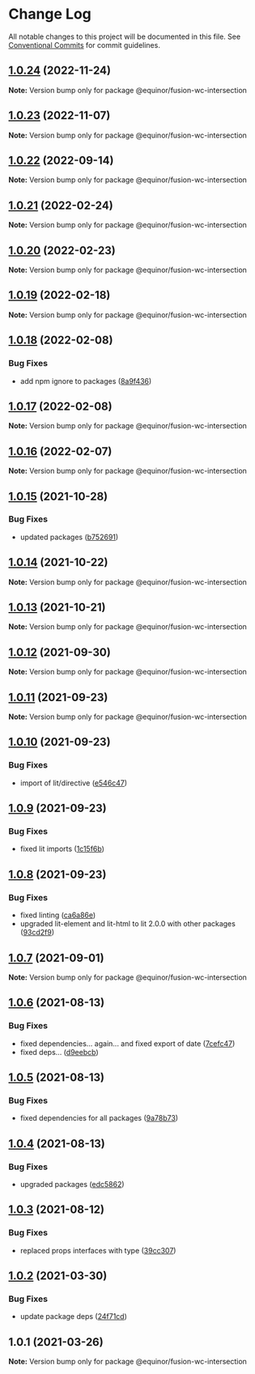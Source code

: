 # Change Log

All notable changes to this project will be documented in this file.
See [Conventional Commits](https://conventionalcommits.org) for commit guidelines.

## [1.0.24](https://github.com/equinor/fusion-web-components/compare/@equinor/fusion-wc-intersection@1.0.23...@equinor/fusion-wc-intersection@1.0.24) (2022-11-24)

**Note:** Version bump only for package @equinor/fusion-wc-intersection





## [1.0.23](https://github.com/equinor/fusion-web-components/compare/@equinor/fusion-wc-intersection@1.0.22...@equinor/fusion-wc-intersection@1.0.23) (2022-11-07)

**Note:** Version bump only for package @equinor/fusion-wc-intersection





## [1.0.22](https://github.com/equinor/fusion-web-components/compare/@equinor/fusion-wc-intersection@1.0.21...@equinor/fusion-wc-intersection@1.0.22) (2022-09-14)

**Note:** Version bump only for package @equinor/fusion-wc-intersection





## [1.0.21](https://github.com/equinor/fusion-web-components/compare/@equinor/fusion-wc-intersection@1.0.20...@equinor/fusion-wc-intersection@1.0.21) (2022-02-24)

**Note:** Version bump only for package @equinor/fusion-wc-intersection





## [1.0.20](https://github.com/equinor/fusion-web-components/compare/@equinor/fusion-wc-intersection@1.0.19...@equinor/fusion-wc-intersection@1.0.20) (2022-02-23)

**Note:** Version bump only for package @equinor/fusion-wc-intersection





## [1.0.19](https://github.com/equinor/fusion-web-components/compare/@equinor/fusion-wc-intersection@1.0.18...@equinor/fusion-wc-intersection@1.0.19) (2022-02-18)

**Note:** Version bump only for package @equinor/fusion-wc-intersection





## [1.0.18](https://github.com/equinor/fusion-web-components/compare/@equinor/fusion-wc-intersection@1.0.17...@equinor/fusion-wc-intersection@1.0.18) (2022-02-08)


### Bug Fixes

* add npm ignore to packages ([8a9f436](https://github.com/equinor/fusion-web-components/commit/8a9f436f4d38c0fec431d9388ce3098853f8babc))





## [1.0.17](https://github.com/equinor/fusion-web-components/compare/@equinor/fusion-wc-intersection@1.0.16...@equinor/fusion-wc-intersection@1.0.17) (2022-02-08)

**Note:** Version bump only for package @equinor/fusion-wc-intersection





## [1.0.16](https://github.com/equinor/fusion-web-components/compare/@equinor/fusion-wc-intersection@1.0.15...@equinor/fusion-wc-intersection@1.0.16) (2022-02-07)

**Note:** Version bump only for package @equinor/fusion-wc-intersection





## [1.0.15](https://github.com/equinor/fusion-web-components/compare/@equinor/fusion-wc-intersection@1.0.14...@equinor/fusion-wc-intersection@1.0.15) (2021-10-28)


### Bug Fixes

* updated packages ([b752691](https://github.com/equinor/fusion-web-components/commit/b75269105063dfbb150432bd86426e33d67ba869))





## [1.0.14](https://github.com/equinor/fusion-web-components/compare/@equinor/fusion-wc-intersection@1.0.13...@equinor/fusion-wc-intersection@1.0.14) (2021-10-22)

**Note:** Version bump only for package @equinor/fusion-wc-intersection





## [1.0.13](https://github.com/equinor/fusion-web-components/compare/@equinor/fusion-wc-intersection@1.0.12...@equinor/fusion-wc-intersection@1.0.13) (2021-10-21)

**Note:** Version bump only for package @equinor/fusion-wc-intersection





## [1.0.12](https://github.com/equinor/fusion-web-components/compare/@equinor/fusion-wc-intersection@1.0.11...@equinor/fusion-wc-intersection@1.0.12) (2021-09-30)

**Note:** Version bump only for package @equinor/fusion-wc-intersection





## [1.0.11](https://github.com/equinor/fusion-web-components/compare/@equinor/fusion-wc-intersection@1.0.10...@equinor/fusion-wc-intersection@1.0.11) (2021-09-23)

**Note:** Version bump only for package @equinor/fusion-wc-intersection





## [1.0.10](https://github.com/equinor/fusion-web-components/compare/@equinor/fusion-wc-intersection@1.0.9...@equinor/fusion-wc-intersection@1.0.10) (2021-09-23)


### Bug Fixes

* import of lit/directive ([e546c47](https://github.com/equinor/fusion-web-components/commit/e546c47ed439237a60457128d82136cff4e4830e))





## [1.0.9](https://github.com/equinor/fusion-web-components/compare/@equinor/fusion-wc-intersection@1.0.8...@equinor/fusion-wc-intersection@1.0.9) (2021-09-23)


### Bug Fixes

* fixed lit imports ([1c15f6b](https://github.com/equinor/fusion-web-components/commit/1c15f6b865b9e43193942610f881ed1bc74a623c))





## [1.0.8](https://github.com/equinor/fusion-web-components/compare/@equinor/fusion-wc-intersection@1.0.7...@equinor/fusion-wc-intersection@1.0.8) (2021-09-23)


### Bug Fixes

* fixed linting ([ca6a86e](https://github.com/equinor/fusion-web-components/commit/ca6a86ebda14f6c85cb58f125778e94847b70b1d))
* upgraded lit-element and lit-html to lit 2.0.0 with other packages ([93cd2f9](https://github.com/equinor/fusion-web-components/commit/93cd2f997d6045fd5ab69fe05ccee5acfa861ad7))





## [1.0.7](https://github.com/equinor/fusion-web-components/compare/@equinor/fusion-wc-intersection@1.0.6...@equinor/fusion-wc-intersection@1.0.7) (2021-09-01)

**Note:** Version bump only for package @equinor/fusion-wc-intersection





## [1.0.6](https://github.com/equinor/fusion-web-components/compare/@equinor/fusion-wc-intersection@1.0.5...@equinor/fusion-wc-intersection@1.0.6) (2021-08-13)


### Bug Fixes

* fixed dependencies... again... and fixed export of date ([7cefc47](https://github.com/equinor/fusion-web-components/commit/7cefc47b307e67c3a79c41579e07ece70c2e0728))
* fixed deps... ([d9eebcb](https://github.com/equinor/fusion-web-components/commit/d9eebcb1d637e9c2bb64f465c9378f1fea17c973))





## [1.0.5](https://github.com/equinor/fusion-web-components/compare/@equinor/fusion-wc-intersection@1.0.4...@equinor/fusion-wc-intersection@1.0.5) (2021-08-13)


### Bug Fixes

* fixed dependencies for all packages ([9a78b73](https://github.com/equinor/fusion-web-components/commit/9a78b73068685cd4d096fdea1e8501464c18a51c))





## [1.0.4](https://github.com/equinor/fusion-web-components/compare/@equinor/fusion-wc-intersection@1.0.3...@equinor/fusion-wc-intersection@1.0.4) (2021-08-13)


### Bug Fixes

* upgraded packages ([edc5862](https://github.com/equinor/fusion-web-components/commit/edc58624c3921ef6c77020dd3a026f40ed1dd5f2))





## [1.0.3](https://github.com/equinor/fusion-web-components/compare/@equinor/fusion-wc-intersection@1.0.2...@equinor/fusion-wc-intersection@1.0.3) (2021-08-12)


### Bug Fixes

* replaced props interfaces with type ([39cc307](https://github.com/equinor/fusion-web-components/commit/39cc3078b3bb217587f5eb39020a312cb859bb96))





## [1.0.2](https://github.com/equinor/fusion-web-components/compare/@equinor/fusion-wc-intersection@1.0.1...@equinor/fusion-wc-intersection@1.0.2) (2021-03-30)


### Bug Fixes

* update package deps ([24f71cd](https://github.com/equinor/fusion-web-components/commit/24f71cdb8f2ce709dcd7be534e3ddaea6496311f))





## 1.0.1 (2021-03-26)

**Note:** Version bump only for package @equinor/fusion-wc-intersection
